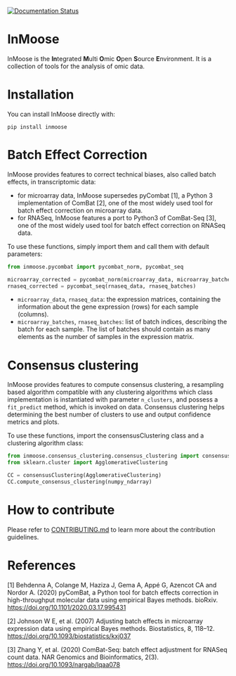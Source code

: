 [![Documentation Status](https://readthedocs.org/projects/inmoose/badge/?version=latest)](https://inmoose.readthedocs.io/en/latest/?badge=latest)

# InMoose

InMoose is the **In**tegrated **M**ulti **O**mic **O**pen **S**ource **E**nvironment.
It is a collection of tools for the analysis of omic data.

# Installation

You can install InMoose directly with:

```
pip install inmoose
```

# Batch Effect Correction

InMoose provides features to correct technical biases, also called batch
effects, in transcriptomic data:
- for microarray data, InMoose supersedes pyCombat [1], a Python 3
  implementation of ComBat [2], one of the most widely used tool for batch effect
  correction on microarray data.
- for RNASeq, InMoose features a port to Python3 of ComBat-Seq [3], one of the
  most widely used tool for batch effect correction on RNASeq data.

To use these functions, simply import them and call them with default
parameters:
```python
from inmoose.pycombat import pycombat_norm, pycombat_seq

microarray_corrected = pycombat_norm(microarray_data, microarray_batches)
rnaseq_corrected = pycombat_seq(rnaseq_data, rnaseq_batches)
```

* `microarray_data`, `rnaseq_data`: the expression matrices, containing the
  information about the gene expression (rows) for each sample (columns).
* `microarray_batches`, `rnaseq_batches`: list of batch indices, describing the
  batch for each sample. The list of batches should contain as many elements as
  the number of samples in the expression matrix.

# Consensus clustering
InMoose provides features to compute consensus clustering, a resampling based algorithm compatible with any clustering algorithms which class implementation is instantiated with parameter `n_clusters`, and possess a `fit_predict` method, which is invoked on data.
Consensus clustering helps determining the best number of clusters to use and output confidence metrics and plots.


To use these functions, import the consensusClustering class and a clustering algorithm class:
```python
from inmoose.consensus_clustering.consensus_clustering import consensusClustering
from sklearn.cluster import AgglomerativeClustering

CC = consensusClustering(AgglomerativeClustering)
CC.compute_consensus_clustering(numpy_ndarray)
```

# How to contribute

Please refer to [CONTRIBUTING.md](https://github.com/epigenelabs/inmoose/blob/master/CONTRIBUTING.md) to learn more about the contribution guidelines.

# References

[1] Behdenna A, Colange M, Haziza J, Gema A, Appé G, Azencot CA and Nordor A. (2020) pyComBat, a Python tool for batch effects correction in high-throughput molecular data using empirical Bayes methods. bioRxiv. https://doi.org/10.1101/2020.03.17.995431

[2] Johnson W E, et al. (2007) Adjusting batch effects in microarray expression data using empirical Bayes methods. Biostatistics, 8, 118–12. https://doi.org/10.1093/biostatistics/kxj037

[3] Zhang Y, et al. (2020) ComBat-Seq: batch effect adjustment for RNASeq count
data. NAR Genomics and Bioinformatics, 2(3). https://doi.org/10.1093/nargab/lqaa078

